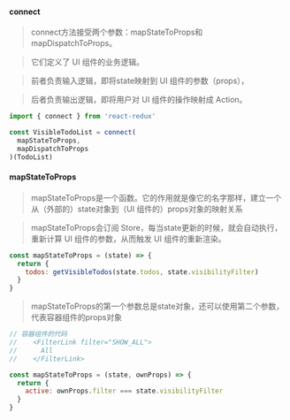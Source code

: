 #### connect
>connect方法接受两个参数：mapStateToProps和mapDispatchToProps。

>它们定义了 UI 组件的业务逻辑。

>前者负责输入逻辑，即将state映射到 UI 组件的参数（props），

>后者负责输出逻辑，即将用户对 UI 组件的操作映射成 Action。

```javascript
import { connect } from 'react-redux'

const VisibleTodoList = connect(
  mapStateToProps,
  mapDispatchToProps
)(TodoList)
```

#### mapStateToProps

>mapStateToProps是一个函数。它的作用就是像它的名字那样，建立一个从（外部的）state对象到（UI 组件的）props对象的映射关系

>mapStateToProps会订阅 Store，每当state更新的时候，就会自动执行，重新计算 UI 组件的参数，从而触发 UI 组件的重新渲染。

```javascript
const mapStateToProps = (state) => {
  return {
    todos: getVisibleTodos(state.todos, state.visibilityFilter)
  }
}
```
>mapStateToProps的第一个参数总是state对象，还可以使用第二个参数，代表容器组件的props对象

```javascript
// 容器组件的代码
//    <FilterLink filter="SHOW_ALL">
//      All
//    </FilterLink>

const mapStateToProps = (state, ownProps) => {
  return {
    active: ownProps.filter === state.visibilityFilter
  }
}
```